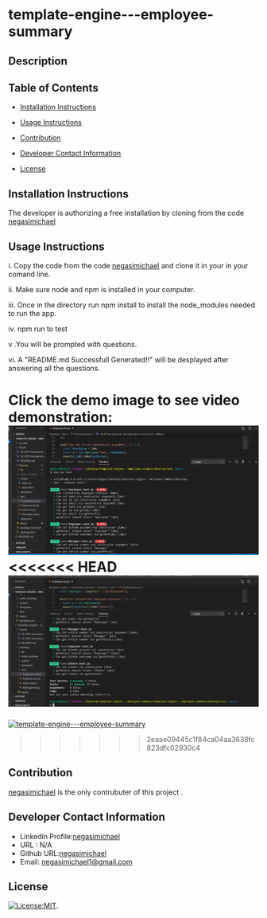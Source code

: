 # template-engine---employee-summary

 ## Description
   
   ## Table of Contents
   * [Installation Instructions](#installation-instructions)
   
   * [Usage Instructions](#usage-instructions)
   
   * [Contribution](#contribution)
   
   * [Developer Contact Information](#Developer-Contact-Information)
     
  * [License](#license)

   ## Installation Instructions
   The developer is authorizing a free installation by cloning from the code [negasimichael](https://github.com/negasimichael/readme-generator)

   ## Usage Instructions
  i. Copy the code from the code [negasimichael](https://github.com/negasimichael/template-engine---employee-summary) and clone it in your in your comand line.

  ii. Make sure node and npm is installed in your computer.

iii. Once in the directory run npm install to install the node_modules needed to run the app.

iv. npm run to test

v .You will be prompted with questions.

vi. A "README.md Successfull Generated!!" will be desplayed after answering all the questions.

Click the demo image to see video demonstration:
  [![template-engine---employee-summary](Assets/Test1.png)](url)
<<<<<<< HEAD
  [![template-engine---employee-summary](Assets/Test2.png)](url)
=======
   [![template-engine---employee-summary](imag.png)](url)
>>>>>>> 2eaae09445c1f84ca04aa3638fc823dfc02930c4

  
  ## Contribution
  [negasimichael](https://github.com/negasimichael/template-engine---employee-summary) is the only contrubuter of this project .

   ## Developer Contact Information
  * Linkedin Profile:[negasimichael](https://www.linkedin.com/feed/)
  * URL : N/A
  * Github URL:[negasimichael](https://github.com/negasimichael/template-engine---employee-summary)
  * Email: negasimichael1@gmail.com

   ## License
   [![License:MIT](https://img.shields.io/badge/License-MIT-yellow.svg)](https://opensource.org/licenses/MIT).

  
